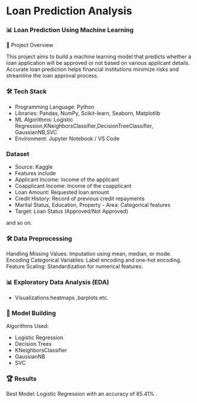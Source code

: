 
# Loan Prediction Analysis


### 📊 Loan Prediction Using Machine Learning
🚀 Project Overview

This project aims to build a machine learning model that predicts whether a loan application will be approved or not based on various applicant details. Accurate loan prediction helps financial institutions minimize risks and streamline the loan approval process.

 
 ### 🛠 Tech Stack

- Programming Language: Python
- Libraries: Pandas, NumPy, Scikit-learn, Seaborn, Matplotlib
- ML Algorithms: Logistic Regression,KNeighborsClassifier,DecisionTreeClassifier,
GaussianNB,SVC
- Environment: Jupyter Notebook / VS Code



### Dataset

- Source: Kaggle
- Features include
 - Applicant Income: Income of the applicant
- Coapplicant Income: Income of the coapplicant
- Loan Amount: Requested loan amount
- Credit History: Record of previous credit repayments
- Marital Status, Education, Property - Area: Categorical features
- Target: Loan Status (Approved/Not Approved) 

and so on.



### 🛠 Data Preprocessing

Handling Missing Values: Imputation using mean, median, or mode.
Encoding Categorical Variables: Label encoding and one-hot encoding.
Feature Scaling: Standardization for numerical features.
### 📊 Exploratory Data Analysis (EDA)



- Visualizations:heatmaps ,barplots etc.
### 🤖 Model Building

Algorithms Used:
-  Logistic Regression
- Decision Trees
- KNeighborsClassifier
- GaussianNB
- SVC

### 🏆 Results

Best Model: Logistic Regression  with an accuracy of 85.41% .
